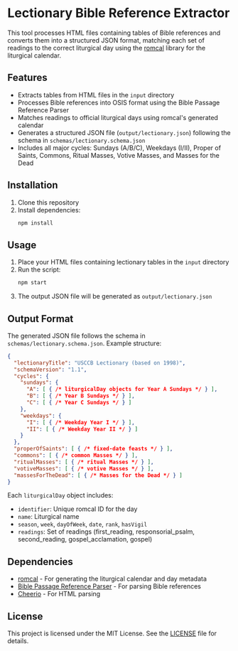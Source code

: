 # Lectionary Bible Reference Extractor

This tool processes HTML files containing tables of Bible references and converts them into a structured JSON format, matching each set of readings to the correct liturgical day using the [romcal](https://github.com/romcal/romcal) library for the liturgical calendar.

## Features

- Extracts tables from HTML files in the `input` directory
- Processes Bible references into OSIS format using the Bible Passage Reference Parser
- Matches readings to official liturgical days using romcal's generated calendar
- Generates a structured JSON file (`output/lectionary.json`) following the schema in `schemas/lectionary.schema.json`
- Includes all major cycles: Sundays (A/B/C), Weekdays (I/II), Proper of Saints, Commons, Ritual Masses, Votive Masses, and Masses for the Dead

## Installation

1. Clone this repository
2. Install dependencies:
   ```bash
   npm install
   ```

## Usage

1. Place your HTML files containing lectionary tables in the `input` directory
2. Run the script:
   ```bash
   npm start
   ```
3. The output JSON file will be generated as `output/lectionary.json`

## Output Format

The generated JSON file follows the schema in `schemas/lectionary.schema.json`. Example structure:

```json
{
  "lectionaryTitle": "USCCB Lectionary (based on 1998)",
  "schemaVersion": "1.1",
  "cycles": {
    "sundays": {
      "A": [ { /* liturgicalDay objects for Year A Sundays */ } ],
      "B": [ { /* Year B Sundays */ } ],
      "C": [ { /* Year C Sundays */ } ]
    },
    "weekdays": {
      "I": [ { /* Weekday Year I */ } ],
      "II": [ { /* Weekday Year II */ } ]
    }
  },
  "properOfSaints": [ { /* fixed-date feasts */ } ],
  "commons": [ { /* common Masses */ } ],
  "ritualMasses": [ { /* ritual Masses */ } ],
  "votiveMasses": [ { /* votive Masses */ } ],
  "massesForTheDead": [ { /* Masses for the Dead */ } ]
}
```

Each `liturgicalDay` object includes:
- `identifier`: Unique romcal ID for the day
- `name`: Liturgical name
- `season`, `week`, `dayOfWeek`, `date`, `rank`, `hasVigil`
- `readings`: Set of readings (first_reading, responsorial_psalm, second_reading, gospel_acclamation, gospel)

## Dependencies

- [romcal](https://github.com/romcal/romcal) - For generating the liturgical calendar and day metadata
- [Bible Passage Reference Parser](https://github.com/openbibleinfo/Bible-Passage-Reference-Parser) - For parsing Bible references
- [Cheerio](https://cheerio.js.org/) - For HTML parsing

## License

This project is licensed under the MIT License. See the [LICENSE](LICENSE) file for details.